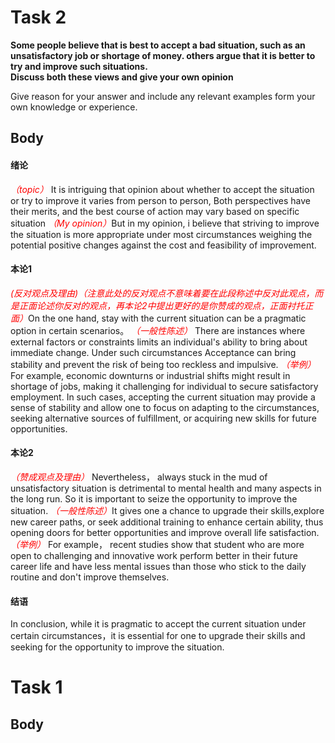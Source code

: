 # Task 2

**Some people believe that is best to accept a bad situation, such as an unsatisfactory job or shortage of money. others argue that it is better to try and improve such situations.**  
**Discuss both these views and give your own opinion**  

Give reason for your answer and include any relevant examples form your own knowledge or experience.

## Body

#### 绪论

<em><font color=red>（topic）</font></em> It is intriguing that opinion about whether to accept the situation or try to improve it varies from person to person, Both perspectives have their merits, and the best course of action may vary based on specific situation <em><font color=red>（My opinion）</font></em>But in my opinion, i believe that striving to improve the situation is more appropriate under most circumstances weighing the potential positive changes against the cost and feasibility of improvement.


#### 本论1

<em><font color=red>(反对观点及理由)（注意此处的反对观点不意味着要在此段称述中反对此观点，而是正面论述你反对的观点，再本论2中提出更好的是你赞成的观点，正面衬托正面）</font></em>On the one hand, stay with the current situation can be a pragmatic option in certain scenarios。 <em><font color=red>（一般性陈述）</font></em> There are instances where external factors or constraints limits an individual's ability to bring about immediate change. Under such circumstances  Acceptance can bring stability and prevent the risk of being too reckless and impulsive.
<em><font color=red>（举例）</font></em> For example, economic downturns or industrial shifts might result in shortage of jobs, making it challenging for individual to secure satisfactory employment. In such cases, accepting the current situation may provide a sense of stability and allow one to focus on adapting to the circumstances, seeking alternative sources of fulfillment, or acquiring new skills for future opportunities.


#### 本论2

<em><font color=red>（赞成观点及理由）</font></em> Nevertheless， always stuck in the mud of unsatisfactory situation is detrimental to mental health and many aspects in the long run. So it is important to seize the opportunity to improve the situation. <em><font color=red>（一般性陈述）</font></em>It gives one a chance to upgrade their skills,explore new career paths, or seek additional training to enhance certain ability, thus opening doors for better opportunities and improve overall life satisfaction.
<em><font color=red>（举例）</font></em> For example， recent studies show that student who are more open to challenging and innovative work perform better in their future career life and have less mental issues than those who stick to the daily routine and don't improve themselves.


#### 结语
In conclusion, while it is pragmatic to accept the current situation under certain circumstances，it is essential for one to upgrade their skills and seeking for the opportunity to improve the situation.


# Task 1

## Body




